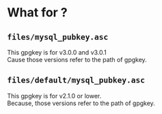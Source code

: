 # What for ?
## `files/mysql_pubkey.asc`
This gpgkey is for v3.0.0 and v3.0.1  
Cause those versions refer to the path of gpgkey.
## `files/default/mysql_pubkey.asc`
This gpgkey is for v2.1.0 or lower.  
Because, those versions refer to the path of gpgkey.
